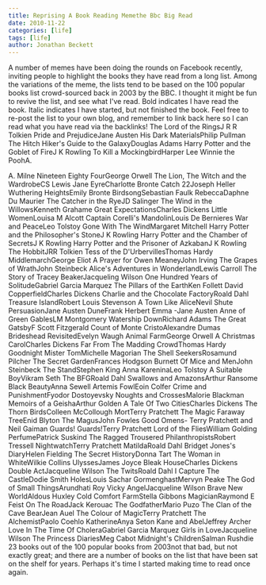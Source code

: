```yaml
---
title: Reprising A Book Reading Memethe Bbc Big Read
date: 2010-11-22
categories: [life]
tags: [life]
author: Jonathan Beckett
---
```


A number of memes have been doing the rounds on Facebook recently, inviting people to highlight the books they have read from a long list. Among the variations of the meme, the lists tend to be based on the 100 popular books list crowd-sourced back in 2003 by the BBC. I thought it might be fun to revive the list, and see what I've read. Bold indicates I have read the book. Italic indicates I have started, but not finished the book. Feel free to re-post the list to your own blog, and remember to link back here so I can read what you have read via the backlinks! The Lord of the RingsJ R R Tolkien Pride and PrejudiceJane Austen His Dark MaterialsPhilip Pullman The Hitch Hiker's Guide to the GalaxyDouglas Adams Harry Potter and the Goblet of FireJ K Rowling To Kill a MockingbirdHarper Lee Winnie the PoohA.

A. Milne Nineteen Eighty FourGeorge Orwell The Lion, The Witch and the WardrobeCS Lewis Jane EyreCharlotte Bronte Catch 22Joseph Heller Wuthering HeightsEmily Bronte BirdsongSebastian Faulk RebeccaDaphne Du Maurier The Catcher in the RyeJD Salinger The Wind in the WillowsKenneth Grahame Great ExpectationsCharles Dickens Little WomenLouisa M Alcott Captain Corelli's MandolinLouis De Bernieres War and PeaceLeo Tolstoy Gone With The WindMargaret Mitchell Harry Potter and the Philosopher's StoneJ K Rowling Harry Potter and the Chamber of SecretsJ K Rowling Harry Potter and the Prisoner of AzkabanJ K Rowling The HobbitJRR Tolkien Tess of the D'UrbervillesThomas Hardy MiddlemarchGeorge Eliot A Prayer for Owen MeaneyJohn Irving The Grapes of WrathJohn Steinbeck Alice's Adventures in WonderlandLewis Carroll The Story of Tracey BeakerJacqueling Wilson One Hundred Years of SolitudeGabriel Garcia Marquez The Pillars of the EarthKen Follett David CopperfieldCharles Dickens Charlie and the Chocolate FactoryRoald Dahl Treasure IslandRobert Louis Stevenson A Town Like AliceNevil Shute PersuasionJane Austen DuneFrank Herbert Emma -Jane Austen Anne of Green GablesLM Montgomery Watership DownRichard Adams The Great GatsbyF Scott Fitzgerald Count of Monte CristoAlexandre Dumas Brideshead RevisitedEvelyn Waugh Animal FarmGeorge Orwell A Christmas CarolCharles Dickens Far From The Madding CrowdThomas Hardy Goodnight Mister TomMichelle Magorian The Shell SeekersRosamund Pilcher The Secret GardenFrances Hodgson Burnett Of Mice and MenJohn Steinbeck The StandStephen King Anna KareninaLeo Tolstoy A Suitable BoyVikram Seth The BFGRoald Dahl Swallows and AmazonsArthur Ransome Black BeautyAnna Sewell Artemis FowlEoin Colfer Crime and PunishmentFyodor Dostoyevsky Noughts and CrossesMalorie Blackman Memoirs of a GeishaArthur Golden A Tale Of Two CitiesCharles Dickens The Thorn BirdsColleen McCollough MortTerry Pratchett The Magic Faraway TreeEnid Blyton The MagusJohn Fowles Good Omens- Terry Pratchett and Neil Gaiman Guards! Guards!Terry Pratchett Lord of the FliesWilliam Golding PerfumePatrick Suskind The Ragged Trousered PhilanthropistsRobert Tressell NightwatchTerry Pratchett MatildaRoald Dahl Bridget Jones's DiaryHelen Fielding The Secret HistoryDonna Tart The Woman in WhiteWilkie Collins UlyssesJames Joyce Bleak HouseCharles Dickens Double ActJacqueline Wilson The TwitsRoald Dahl I Capture The CastleDodie Smith HolesLouis Sachar GormenghastMervyn Peake The God of Small ThingsArundhati Roy Vicky AngelJacqueline Wilson Brave New WorldAldous Huxley Cold Comfort FarmStella Gibbons MagicianRaymond E Feist On The RoadJack Kerouac The GodfatherMario Puzo The Clan of the Cave BearJean Auel The Colour of MagicTerry Pratchett The AlchemistPaolo Coehlo KatherineAnya Seton Kane and AbelJeffrey Archer Love In The Time Of CholeraGabriel Garcia Marquez Girls in LoveJacqueline Wilson The Princess DiariesMeg Cabot Midnight's ChildrenSalman Rushdie 23 books out of the 100 popular books from 2003not that bad, but not exactly great; and there are a number of books on the list that have been sat on the shelf for years. Perhaps it's time I started making time to read once again.